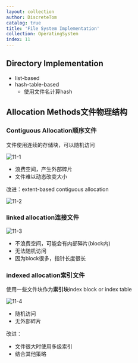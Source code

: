 ```yaml
---
layout: collection
author: DiscreteTom
catalog: true
title: 'File System Implementation'
collection: OperatingSystem
index: 11
---
```



## Directory Implementation

- list-based
- hash-table-based
  - 使用文件名计算hash

## Allocation Methods文件物理结构

### Contiguous Allocation顺序文件

文件使用连续的存储块，可以随机访问

![11-1](../img/11-1.png)

- 浪费空间，产生外部碎片
- 文件难以动态改变大小

改进：extent-based contiguous allocation

![11-2](../img/11-2.png)

### linked allocation连接文件

![11-3](../img/11-3.png)

- 不浪费空间，可能会有内部碎片(block内)
- 无法随机访问
- 因为block很多，指针长度很长

### indexed allocation索引文件

使用一些文件块作为**索引块**index block or index table

![11-4](../img/11-4.png)

- 随机访问
- 无外部碎片

改进：
- 文件很大时使用多级索引
- 结合其他策略


